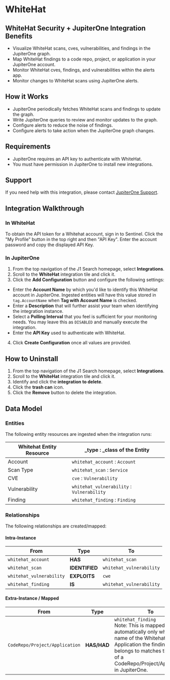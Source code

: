 # WhiteHat

## WhiteHat Security + JupiterOne Integration Benefits

*   Visualize WhiteHat scans, cves, vulnerabilities, and findings in the
    JupiterOne graph.
*   Map WhiteHat findings to a code repo, project, or application in your
    JupiterOne account.
*   Monitor WhiteHat cves, findings, and vulnerabilities within the alerts app.
*   Monitor changes to WhiteHat scans using JupiterOne alerts.

## How it Works

*   JupiterOne periodically fetches WhiteHat scans and findings to update the
    graph.
*   Write JupiterOne queries to review and monitor updates to the graph.
*   Configure alerts to reduce the noise of findings.
*   Configure alerts to take action when the JupiterOne graph changes.

## Requirements

*   JupiterOne requires an API key to authenticate with WhiteHat.
*   You must have permission in JupiterOne to install new integrations.

## Support

If you need help with this integration, please contact
[JupiterOne Support](https://support.jupiterone.io).

## Integration Walkthrough

### In WhiteHat

To obtain the API token for a Whitehat account, sign in to Sentinel. Click the
"My Profile" button in the top right and then "API Key". Enter the account
password and copy the displayed API Key.

### In JupiterOne

1.  From the top navigation of the J1 Search homepage, select **Integrations**.
2.  Scroll to the **WhiteHat** integration tile and click it.
3.  Click the **Add Configuration** button and configure the following settings:

*   Enter the **Account Name** by which you'd like to identify this WhiteHat
    account in JupiterOne. Ingested entities will have this value stored in
    `tag.AccountName` when **Tag with Account Name** is checked.
*   Enter a **Description** that will further assist your team when identifying
    the integration instance.
*   Select a **Polling Interval** that you feel is sufficient for your monitoring
    needs. You may leave this as `DISABLED` and manually execute the integration.
*   Enter the **API Key** used to authenticate with WhiteHat.

4.  Click **Create Configuration** once all values are provided.

## How to Uninstall

1.  From the top navigation of the J1 Search homepage, select **Integrations**.
2.  Scroll to the **WhiteHat** integration tile and click it.
3.  Identify and click the **integration to delete**.
4.  Click the **trash can** icon.
5.  Click the **Remove** button to delete the integration.

## Data Model

### Entities

The following entity resources are ingested when the integration runs:

| Whitehat Entity Resource | \_type : \_class of the Entity             |
| ------------------------ | ------------------------------------------ |
| Account                  | `whitehat_account` : `Account`             |
| Scan Type                | `whitehat_scan` : `Service`                |
| CVE                      | `cve` : `Vulnerability`                    |
| Vulnerability            | `whitehat_vulnerability` : `Vulnerability` |
| Finding                  | `whitehat_finding` : `Finding`             |

### Relationships

The following relationships are created/mapped:

#### Intra-Instance

| From                     | Type           | To                       |
| ------------------------ | -------------- | ------------------------ |
| `whitehat_account`       | **HAS**        | `whitehat_scan`          |
| `whitehat_scan`          | **IDENTIFIED** | `whitehat_vulnerability` |
| `whitehat_vulnerability` | **EXPLOITS**   | `cwe`                    |
| `whitehat_finding`       | **IS**         | `whitehat_vulnerability` |

#### Extra-Instance / Mapped

| From                           | Type        | To                                                                                                                                                                                                 |
| ------------------------------ | ----------- | -------------------------------------------------------------------------------------------------------------------------------------------------------------------------------------------------- |
| `CodeRepo/Project/Application` | **HAS/HAD** | `whitehat_finding` <br> Note: This is mapped automatically only when the name of the Whitehat Application the finding belongs to matches the name of a CodeRepo/Project/Application in JupiterOne. |
 
<!--  jupiterOneDocVersion=1-0-10 -->